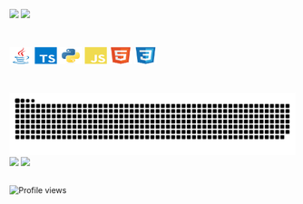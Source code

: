 <div>
  <a href="https://github.com/sbrunomello">

  <a href="https://github.com/Giingu"><img width="50%" src="https://github-readme-stats.vercel.app/api?username=sbrunomello&title_color=ff3068&show_icons=true&theme=highcontrast&include_all_commits=true&count_private=true"></a>
  <a href="https://github.com/Giingu"><img width="50%" src="http://github-readme-streak-stats.herokuapp.com/?user=sbrunomello&theme=highcontrast&date_format=M%20j%5B%2C%20Y%5D&ring=ff3068&fire=ff3068&sideNums=ff3068"></a>

 
<div>
<br>
<div style="display: inline_block; margin-bottom: 20px;"><br>
  <img align="center" height="30" width="40" src="https://raw.githubusercontent.com/devicons/devicon/master/icons/java/java-original.svg">
  <img align="center" height="30" width="40" src="https://raw.githubusercontent.com/devicons/devicon/master/icons/typescript/typescript-original.svg">
  <img align="center" height="30" width="40" src="https://raw.githubusercontent.com/devicons/devicon/master/icons/python/python-original.svg">
  <img align="center" height="30" width="40" src="https://raw.githubusercontent.com/devicons/devicon/master/icons/javascript/javascript-plain.svg">
  <img align="center" height="30" width="40" src="https://raw.githubusercontent.com/devicons/devicon/master/icons/html5/html5-original.svg">
  <img align="center" height="30" width="40" src="https://raw.githubusercontent.com/devicons/devicon/master/icons/css3/css3-original.svg">
</div>
<br>
  
![Snake animation](https://github.com/sbrunomello/sbrunomello/blob/output/github-contribution-grid-snake.svg)
   </a>
<br>
 <a href = "mailto: sbrunomello@gmail.com"><img src="https://img.shields.io/badge/-Gmail-%23333?style=for-the-badge&logo=gmail&logoColor=white" target="_blank"></a>
  <a href="https://www.linkedin.com/in/sbrunomello/" target="_blank"><img src="https://img.shields.io/badge/-LinkedIn-%230077B5?style=for-the-badge&logo=linkedin&logoColor=white" target="_blank"></a> 
<br>
<br>
  
    
    
![Profile views](https://gpvc.arturio.dev/sbrunomello)  
